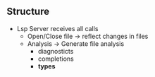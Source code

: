 

## Structure
- Lsp Server receives all calls
	- Open/Close file -> reflect changes in files
	- Analysis -> Generate file analysis
		- diagnosticts
		- completions
		- **types**
